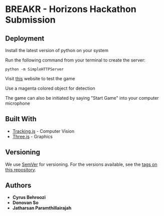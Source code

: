 # BREAKR - Horizons Hackathon Submission

## Deployment

Install the latest version of python on your system

Run the following command from your terminal to create the server:

`python -m SimpleHTTPServer`

Visit [this](http://localhost:8000/index.html) website to test the game


Use a magenta colored object for detection

The game can also be initiated by saying "Start Game" into your computer microphone

## Built With

* [Tracking.js](https://trackingjs.com/) - Computer Vision
* [Three.js](https://threejs.org/) - Graphics

## Versioning

We use [SemVer](http://semver.org/) for versioning. For the versions available, see the [tags on this repository](https://github.com/your/project/tags).

## Authors

* **Cyrus Behroozi**
* **Donovan So**
* **Jatharsan Paramthillairajah**
